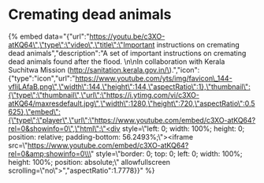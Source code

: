 # Cremating dead animals

{% embed data="{\"url\":\"https://youtu.be/c3XO-atKQ64\",\"type\":\"video\",\"title\":\"Important instructions on cremating dead animals\",\"description\":\"A set of important instructions on cremating dead animals found after the flood. \\n\\nIn collaboration with Kerala Suchitwa Mission \(http://sanitation.kerala.gov.in/\).\",\"icon\":{\"type\":\"icon\",\"url\":\"https://www.youtube.com/yts/img/favicon\_144-vfliLAfaB.png\",\"width\":144,\"height\":144,\"aspectRatio\":1},\"thumbnail\":{\"type\":\"thumbnail\",\"url\":\"https://i.ytimg.com/vi/c3XO-atKQ64/maxresdefault.jpg\",\"width\":1280,\"height\":720,\"aspectRatio\":0.5625},\"embed\":{\"type\":\"player\",\"url\":\"https://www.youtube.com/embed/c3XO-atKQ64?rel=0&showinfo=0\",\"html\":\"<div style=\\\"left: 0; width: 100%; height: 0; position: relative; padding-bottom: 56.2493%;\\\"><iframe src=\\\"https://www.youtube.com/embed/c3XO-atKQ64?rel=0&amp;showinfo=0\\\" style=\\\"border: 0; top: 0; left: 0; width: 100%; height: 100%; position: absolute;\\\" allowfullscreen scrolling=\\\"no\\\"></iframe></div>\",\"aspectRatio\":1.7778}}" %}

